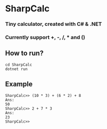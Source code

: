 # SharpCalc
### Tiny calculator, created with C# & .NET

### Currently support +, -, /, * and ()

## How to run?
<code>cd SharpCalc</code><br>
<code>dotnet run</code>

## Example
<code>SharpCalc>> (10 * 3) + (6 * 2) + 8</code><br/>
<code>Ans: 50</code><br/>
<code>SharpCalc>> 2 + 7 * 3</code><br/>
<code>Ans: 23</code><br/>
<code>SharpCalc>></code><br/>
